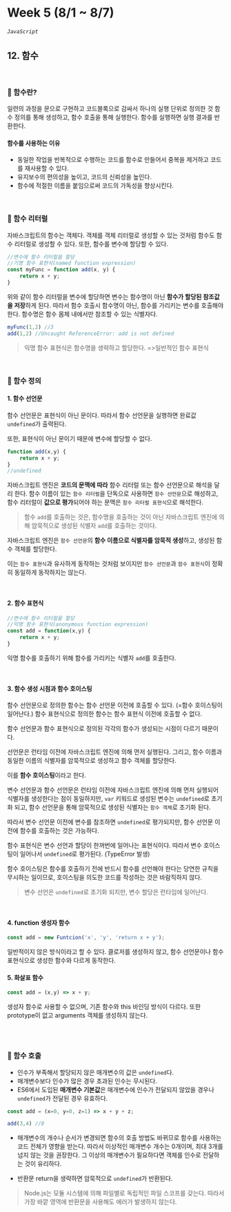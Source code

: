 # Week 5 (8/1 ~ 8/7)
###### `JavaScript`

## 12. 함수

<br/>

### 📌 함수란?

일련의 과정을 문으로 구현하고 코드블록으로 감싸서 하나의 실행 단위로 정의한 것
함수 정의를 통해 생성하고, 함수 호출을 통해 실행한다.
함수를 실행하면 실행 결과를 반환한다.

#### 함수를 사용하는 이유
- 동일한 작업을 반복적으로 수행하는 코드를 함수로 만들어서 중복을 제거하고 코드를 재사용할 수 있다.
- 유지보수의 편의성을 높이고, 코드의 신뢰성을 높인다.
- 함수에 적절한 이름을 붙임으로써 코드의 가독성을 향상시킨다.

<br/>

### 📌 함수 리터럴
자바스크립트의 함수는 객체다. 객체를 객체 리터럴로 생성할 수 있는 것처럼 함수도 함수 리터럴로 생성할 수 있다. 또한, 함수를 변수에 할당할 수 있다. 

```jsx
//변수에 함수 리터럴을 할당
//기명 함수 표현식(named function expression)
const myFunc = function add(x, y) {
	return x + y;
}
```
위와 같이 함수 리터럴을 변수에 할당하면 변수는 함수명이 아닌 **함수가 할당된 참조값을 저장**하게 된다.
따라서 함수 호출시 함수명이 아닌, 함수를 가리키는 변수를 호출해야 한다.
함수명은 함수 몸체 내에서만 참조할 수 있는 식별자다.

```jsx
myFunc(1,2) //3
add(1,2) //Uncaught ReferenceError: add is not defined
```

>익명 함수 표현식은 함수명을 생략하고 할당한다.
>=>일반적인 함수 표현식

<br/>

### 📌 함수 정의


#### 1. 함수 선언문
함수 선언문은 표현식이 아닌 문이다.
따라서 함수 선언문을 실행하면 완료값 `undefined`가 출력된다.

또한, 표현식이 아닌 문이기 때문에 변수에 할당할 수 없다.

```jsx
function add(x,y) {
	return x + y;
}
//undefined
```

자바스크립트 엔진은 **코드의 문맥에 따라** 함수 리터럴 또는 함수 선언문으로 해석을 달리 한다.
함수 이름이 있는 `함수 리터럴`을 단독으로 사용하면 `함수 선언문`으로 해성하고,
함수 리터럴이 **값으로 평가**되어야 하는 문맥은 `함수 리터럴 표현식`으로 해석한다.

>함수 `add`를 호출하는 것은, 함수명을 호출하는 것이 아닌 자바스크립트 엔진에 의해 암묵적으로 생성된 식별자 `add`를 호출하는 것이다.

자바스크립트 엔진은 `함수 선언문`의 **함수 이름으로 식별자를 암묵적 생성**하고, 생성된 함수 객체를 할당한다.

이는 `함수 표현식`과 유사하게 동작하는 것처럼 보이지만 `함수 선언문`과 `함수 표현식`이 정확히 동일하게 동작하지는 않는다.



<br/>

#### 2. 함수 표현식
```jsx
//변수에 함수 리터럴을 할당
//익명 함수 표현식(anonymous function expression)
const add = function(x,y) {
	return x + y;
}
```

익명 함수를 호출하기 위해 함수를 가리키는 식별자 `add`를 호출한다.



<br/>

#### 3. 함수 생성 시점과 함수 호이스팅

함수 선언문으로 정의한 함수는 함수 선언문 이전에 호출할 수 있다. (=함수 호이스팅이 일어난다.)
함수 표현식으로 정의한 함수는 함수 표현식 이전에 호출할 수 없다.

함수 선언문과 함수 표현식으로 정의된 각각의 함수가 생성되는 시점이 다르기 때문이다.

선언문은 런타임 이전에 자바스크립트 엔진에 의해 먼저 실행된다.
그리고, 함수 이름과 동일한 이름의 식별자를 암묵적으로 생성하고 함수 객체를 할당한다.

이를 **함수 호이스팅**이라고 한다.

변수 선언문과 함수 선언문은 런타임 이전에 자바스크립트 엔진에 의해 먼저 실행되어 식별자를 생성한다는 점이 동일하지만,
`var` 키워드로 생성된 변수는 `undefined`로 초기화 되고, 함수 선언문을 통해 암묵적으로 생성된 식별자는 `함수 객체`로 초기화 된다.

따라서 변수 선언문 이전에 변수를 참조하면 `undefined`로 평가되지만, 함수 선언문 이전에 함수를 호출하는 것은 가능하다.

함수 표현식은 변수 선언과 할당이 한꺼번에 일어나는 표현식이다. 따라서 변수 호이스팅이 일어나서 `undefined`로 평가된다. (TypeError 발생)

함수 호이스팅은 함수를 호출하기 전에 반드시 함수를 선언해야 한다는 당연한 규칙을 무시하는 일이므로, 호이스팅을 의도한 코드를 작성하는 것은 바람직하지 않다.

>변수 선언은 `undefined`로 초기화 되지만, 변수 할당은 런타임에 일어난다.

<br/>

#### 4. function 생성자 함수

```jsx
const add = new Funtcion('x', 'y', 'return x + y');
```
일반적이지 않은 방식이라고 할 수 있다.
클로저를 생성하지 않고, 함수 선언문이나 함수 표현식으로 생성한 함수와 다르게 동작한다.

#### 5. 화살표 함수

```jsx
const add = (x,y) => x + y;
```

생성자 함수로 사용할 수 없으며, 기존 함수와 this 바인딩 방식이 다르다.
또한 prototype이 없고 arguments 객체를 생성하지 않는다.


<br/>
<br/>


### 📌 함수 호출

- 인수가 부족해서 할당되지 않은 매개변수의 값은 `undefined`다.
- 매개변수보다 인수가 많은 경우 초과된 인수는 무시된다.
- ES6에서 도입된 **매개변수 기본값**은 매개변수에 인수가 전달되지 않았을 경우나 `undefined`가 전달된 경우 유효하다.
```jsx
const add = (x=0, y=0, z=1) => x + y + z;

add(3,4) //8
```

- 매개변수의 개수나 순서가 변경되면 함수의 호출 방법도 바뀌므로 함수를 사용하는 코드 전체가 영향을 받는다.
따라서 이상적인 매개변수 개수는 0개이며, 최대 3개를 넘지 않는 것을 권장한다.
그 이상의 매개변수가 필요하다면 객체를 인수로 전달하는 것이 유리하다.

- 반환문 return을 생략하면 암묵적으로 `undefined`가 반환된다.
> Node.js는 모듈 시스템에 의해 파일별로 독립적인 파일 스코프를 갖는다. 따라서 가장 바깥 영역에 반환문을 사용해도 에러가 발생하지 않는다.
